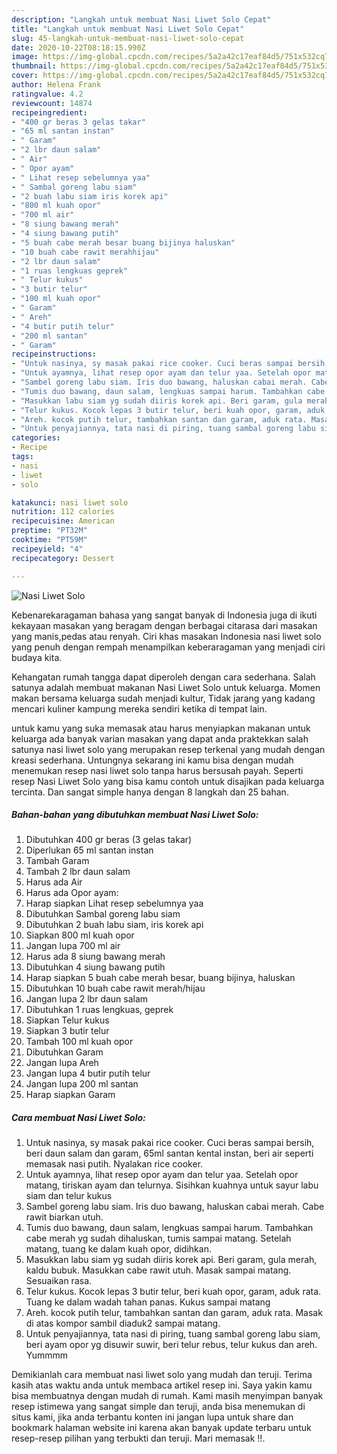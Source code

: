 ```yaml
---
description: "Langkah untuk membuat Nasi Liwet Solo Cepat"
title: "Langkah untuk membuat Nasi Liwet Solo Cepat"
slug: 45-langkah-untuk-membuat-nasi-liwet-solo-cepat
date: 2020-10-22T08:18:15.990Z
image: https://img-global.cpcdn.com/recipes/5a2a42c17eaf84d5/751x532cq70/nasi-liwet-solo-foto-resep-utama.jpg
thumbnail: https://img-global.cpcdn.com/recipes/5a2a42c17eaf84d5/751x532cq70/nasi-liwet-solo-foto-resep-utama.jpg
cover: https://img-global.cpcdn.com/recipes/5a2a42c17eaf84d5/751x532cq70/nasi-liwet-solo-foto-resep-utama.jpg
author: Helena Frank
ratingvalue: 4.2
reviewcount: 14874
recipeingredient:
- "400 gr beras 3 gelas takar"
- "65 ml santan instan"
- " Garam"
- "2 lbr daun salam"
- " Air"
- " Opor ayam"
- " Lihat resep sebelumnya yaa"
- " Sambal goreng labu siam"
- "2 buah labu siam iris korek api"
- "800 ml kuah opor"
- "700 ml air"
- "8 siung bawang merah"
- "4 siung bawang putih"
- "5 buah cabe merah besar buang bijinya haluskan"
- "10 buah cabe rawit merahhijau"
- "2 lbr daun salam"
- "1 ruas lengkuas geprek"
- " Telur kukus"
- "3 butir telur"
- "100 ml kuah opor"
- " Garam"
- " Areh"
- "4 butir putih telur"
- "200 ml santan"
- " Garam"
recipeinstructions:
- "Untuk nasinya, sy masak pakai rice cooker. Cuci beras sampai bersih, beri daun salam dan garam, 65ml santan kental instan, beri air seperti memasak nasi putih. Nyalakan rice cooker."
- "Untuk ayamnya, lihat resep opor ayam dan telur yaa. Setelah opor matang, tiriskan ayam dan telurnya. Sisihkan kuahnya untuk sayur labu siam dan telur kukus"
- "Sambel goreng labu siam. Iris duo bawang, haluskan cabai merah. Cabe rawit biarkan utuh."
- "Tumis duo bawang, daun salam, lengkuas sampai harum. Tambahkan cabe merah yg sudah dihaluskan, tumis sampai matang. Setelah matang, tuang ke dalam kuah opor, didihkan."
- "Masukkan labu siam yg sudah diiris korek api. Beri garam, gula merah, kaldu bubuk. Masukkan cabe rawit utuh. Masak sampai matang. Sesuaikan rasa."
- "Telur kukus. Kocok lepas 3 butir telur, beri kuah opor, garam, aduk rata. Tuang ke dalam wadah tahan panas. Kukus sampai matang"
- "Areh. kocok putih telur, tambahkan santan dan garam, aduk rata. Masak di atas kompor sambil diaduk2 sampai matang."
- "Untuk penyajiannya, tata nasi di piring, tuang sambal goreng labu siam, beri ayam opor yg disuwir suwir, beri telur rebus, telur kukus dan areh. Yummmm"
categories:
- Recipe
tags:
- nasi
- liwet
- solo

katakunci: nasi liwet solo 
nutrition: 112 calories
recipecuisine: American
preptime: "PT32M"
cooktime: "PT59M"
recipeyield: "4"
recipecategory: Dessert

---
```



![Nasi Liwet Solo](https://img-global.cpcdn.com/recipes/5a2a42c17eaf84d5/751x532cq70/nasi-liwet-solo-foto-resep-utama.jpg)

Kebenarekaragaman bahasa yang sangat banyak di Indonesia juga di ikuti kekayaan masakan yang beragam dengan berbagai citarasa dari masakan yang manis,pedas atau renyah. Ciri khas masakan Indonesia nasi liwet solo yang penuh dengan rempah menampilkan keberaragaman yang menjadi ciri budaya kita.




Kehangatan rumah tangga dapat diperoleh dengan cara sederhana. Salah satunya adalah membuat makanan Nasi Liwet Solo untuk keluarga. Momen makan bersama keluarga sudah menjadi kultur, Tidak jarang yang kadang mencari kuliner kampung mereka sendiri ketika di tempat lain.

untuk kamu yang suka memasak atau harus menyiapkan makanan untuk keluarga ada banyak varian masakan yang dapat anda praktekkan salah satunya nasi liwet solo yang merupakan resep terkenal yang mudah dengan kreasi sederhana. Untungnya sekarang ini kamu bisa dengan mudah menemukan resep nasi liwet solo tanpa harus bersusah payah.
Seperti resep Nasi Liwet Solo yang bisa kamu contoh untuk disajikan pada keluarga tercinta. Dan sangat simple hanya dengan 8 langkah dan 25 bahan.


<!--inarticleads1-->

##### Bahan-bahan yang dibutuhkan membuat Nasi Liwet Solo:

1. Dibutuhkan 400 gr beras (3 gelas takar)
1. Diperlukan 65 ml santan instan
1. Tambah  Garam
1. Tambah 2 lbr daun salam
1. Harus ada  Air
1. Harus ada  Opor ayam:
1. Harap siapkan  Lihat resep sebelumnya yaa
1. Dibutuhkan  Sambal goreng labu siam
1. Dibutuhkan 2 buah labu siam, iris korek api
1. Siapkan 800 ml kuah opor
1. Jangan lupa 700 ml air
1. Harus ada 8 siung bawang merah
1. Dibutuhkan 4 siung bawang putih
1. Harap siapkan 5 buah cabe merah besar, buang bijinya, haluskan
1. Dibutuhkan 10 buah cabe rawit merah/hijau
1. Jangan lupa 2 lbr daun salam
1. Dibutuhkan 1 ruas lengkuas, geprek
1. Siapkan  Telur kukus
1. Siapkan 3 butir telur
1. Tambah 100 ml kuah opor
1. Dibutuhkan  Garam
1. Jangan lupa  Areh
1. Jangan lupa 4 butir putih telur
1. Jangan lupa 200 ml santan
1. Harap siapkan  Garam




<!--inarticleads2-->

##### Cara membuat  Nasi Liwet Solo:

1. Untuk nasinya, sy masak pakai rice cooker. Cuci beras sampai bersih, beri daun salam dan garam, 65ml santan kental instan, beri air seperti memasak nasi putih. Nyalakan rice cooker.
1. Untuk ayamnya, lihat resep opor ayam dan telur yaa. Setelah opor matang, tiriskan ayam dan telurnya. Sisihkan kuahnya untuk sayur labu siam dan telur kukus
1. Sambel goreng labu siam. Iris duo bawang, haluskan cabai merah. Cabe rawit biarkan utuh.
1. Tumis duo bawang, daun salam, lengkuas sampai harum. Tambahkan cabe merah yg sudah dihaluskan, tumis sampai matang. Setelah matang, tuang ke dalam kuah opor, didihkan.
1. Masukkan labu siam yg sudah diiris korek api. Beri garam, gula merah, kaldu bubuk. Masukkan cabe rawit utuh. Masak sampai matang. Sesuaikan rasa.
1. Telur kukus. Kocok lepas 3 butir telur, beri kuah opor, garam, aduk rata. Tuang ke dalam wadah tahan panas. Kukus sampai matang
1. Areh. kocok putih telur, tambahkan santan dan garam, aduk rata. Masak di atas kompor sambil diaduk2 sampai matang.
1. Untuk penyajiannya, tata nasi di piring, tuang sambal goreng labu siam, beri ayam opor yg disuwir suwir, beri telur rebus, telur kukus dan areh. Yummmm




Demikianlah cara membuat nasi liwet solo yang mudah dan teruji. Terima kasih atas waktu anda untuk membaca artikel resep ini. Saya yakin kamu bisa membuatnya dengan mudah di rumah. Kami masih menyimpan banyak resep istimewa yang sangat simple dan teruji, anda bisa menemukan di situs kami, jika anda terbantu konten ini jangan lupa untuk share dan bookmark halaman website ini karena akan banyak update terbaru untuk resep-resep pilihan yang terbukti dan teruji. Mari memasak !!. 
